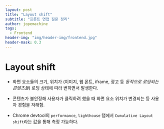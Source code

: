 ```yaml
---
layout: post
title: "Layout shift"
subtitle: "프론트 면접 질문 정리"
author: jopemachine
tags: 
  - Frontend
header-img: "img/header-img/frontend.jpg"
header-mask: 0.3
---
```


# Layout shift

- 화면 요소들의 크기, 위치가 (이미지, 웹 폰트, iframe, 광고 등 *동적으로 로딩되는 콘텐츠들*) 로딩 상태에 따라 변하면서 발생한다.

- 콘텐츠가 불안정해 사용자가 클릭하려 했을 때 화면 요소 위치가 변경되는 등 사용자 경험을 저해함.

- Chrome devtool의 `performance`, `lighthouse` 탭에서 `Cumulative Layout shift`라는 값을 통해 측정 가능하다.
